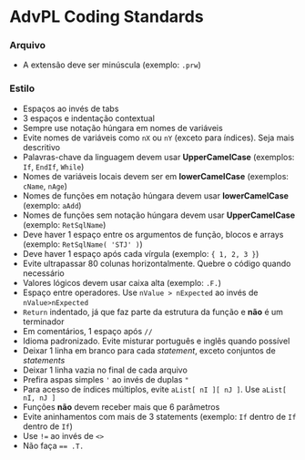 # AdvPL Coding Standards

### Arquivo

- A extensão deve ser minúscula (exemplo: `.prw`)

### Estilo

- Espaços ao invés de tabs
- 3 espaços e indentação contextual
- Sempre use notação húngara em nomes de variáveis
- Evite nomes de variáveis como `nX` ou `nY` (exceto para índices). Seja mais descritivo
- Palavras-chave da linguagem devem usar **UpperCamelCase** (exemplos: `If`, `EndIf`, `While`)
- Nomes de variáveis locais devem ser em **lowerCamelCase** (exemplos: `cName`, `nAge`)
- Nomes de funções em notação húngara devem usar **lowerCamelCase** (exemplo: `aAdd`)
- Nomes de funções sem notação húngara devem usar **UpperCamelCase** (exemplo: `RetSqlName`)
- Deve haver 1 espaço entre os argumentos de função, blocos e arrays (exemplo: `RetSqlName( 'STJ' )`)
- Deve haver 1 espaço após cada vírgula (exemplo: `{ 1, 2, 3 }`)
- Evite ultrapassar 80 colunas horizontalmente. Quebre o código quando necessário
- Valores lógicos devem usar caixa alta (exemplo: `.F.`)
- Espaço entre operadores. Use `nValue > nExpected` ao invés de `nValue>nExpected`
- `Return` indentado, já que faz parte da estrutura da função e **não** é um terminador
- Em comentários, 1 espaço após `//`
- Idioma padronizado. Evite misturar português e inglês quando possível
- Deixar 1 linha em branco para cada *statement*, exceto conjuntos de *statements*
- Deixar 1 linha vazia no final de cada arquivo
- Prefira aspas simples `'` ao invés de duplas `"`
- Para acesso de índices múltiplos, evite `aList[ nI ][ nJ ]`. Use `aList[ nI, nJ ]`
- Funções **não** devem receber mais que 6 parâmetros
- Evite aninhamentos com mais de 3 statements (exemplo: `If` dentro de `If` dentro de `If`)
- Use `!=` ao invés de `<>`
- Não faça `== .T.`
